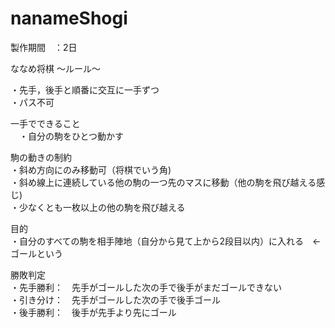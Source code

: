 # nanameShogi

製作期間　：2日

ななめ将棋 ～ルール～

・先手，後手と順番に交互に一手ずつ    
・パス不可

一手でできること  
　・自分の駒をひとつ動かす
  
駒の動きの制約  
  ・斜め方向にのみ移動可（将棋でいう角)  
  ・斜め線上に連続している他の駒の一つ先のマスに移動（他の駒を飛び越える感じ)  
  ・少なくとも一枚以上の他の駒を飛び越える
 
目的  
  ・自分のすべての駒を相手陣地（自分から見て上から2段目以内）に入れる　←ゴールという
  
勝敗判定  
  ・先手勝利：　先手がゴールした次の手で後手がまだゴールできない  
  ・引き分け：　先手がゴールした次の手で後手ゴール  
  ・後手勝利：　後手が先手より先にゴール
